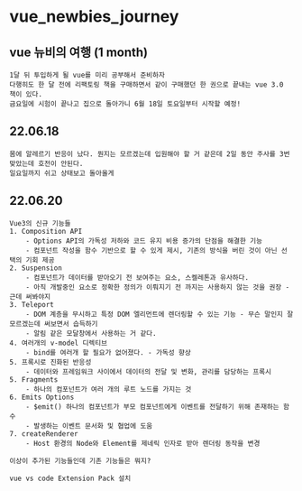 # vue_newbies_journey

## vue 뉴비의 여행 (1 month)

    1달 뒤 투입하게 될 vue를 미리 공부해서 준비하자
    다행히도 한 달 전에 리팩토링 책을 구매하면서 같이 구매했던 한 권으로 끝내는 vue 3.0 책이 있다.
    금요일에 시험이 끝나고 집으로 돌아가니 6월 18일 토요일부터 시작할 예정!

## 22.06.18

    몸에 알레르기 반응이 났다. 뭔지는 모르겠는데 입원해야 할 거 같은데 2일 동안 주사를 3번 맞았는데 호전이 안된다.
    일요일까지 쉬고 상태보고 돌아올게

## 22.06.20

    Vue3의 신규 기능들
    1. Composition API
        - Options API의 가독성 저하와 코드 유지 비용 증가의 단점을 해결한 기능
        - 컴포넌트 작성을 함수 기반으로 할 수 있게 제시, 기존의 방식을 버린 것이 아닌 선택의 기회 제공
    2. Suspension
        - 컴포넌트가 데이터를 받아오기 전 보여주는 요소, 스켈레톤과 유사하다.
        - 아직 개발중인 요소로 정확한 정의가 이뤄지기 전 까지는 사용하지 않는 것을 권장 - 근데 써봐야지
    3. Teleport
        - DOM 계층을 무시하고 특정 DOM 엘리먼트에 렌더링할 수 있는 기능 - 무슨 말인지 잘 모르겠는데 써보면서 습득하기
        - 알림 같은 모달창에서 사용하는 거 같다.
    4. 여러개의 v-model 디렉티브
        - bind를 여러개 할 필요가 없어졌다. - 가독성 향상
    5. 프록시로 진화된 반응성
        - 데이터와 프레임워크 사이에서 데이터의 전달 및 변화, 관리를 담당하는 프록시
    5. Fragments
        - 하나의 컴포넌트가 여러 개의 루트 노드를 가지는 것
    6. Emits Options
        - $emit() 하나의 컴포넌트가 부모 컴포넌트에게 이벤트를 전달하기 위해 존재하는 함수
        - 발생하는 이벤트 문서화 및 협업에 도움
    7. createRenderer
        - Host 환경의 Node와 Element를 제네릭 인자로 받아 렌더링 동작을 변경

    이상이 추가된 기능들인데 기존 기능들은 뭐지?

    vue vs code Extension Pack 설치